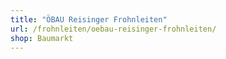 ```yaml
---
title: "ÖBAU Reisinger Frohnleiten"
url: /frohnleiten/oebau-reisinger-frohnleiten/
shop: Baumarkt
---
```

